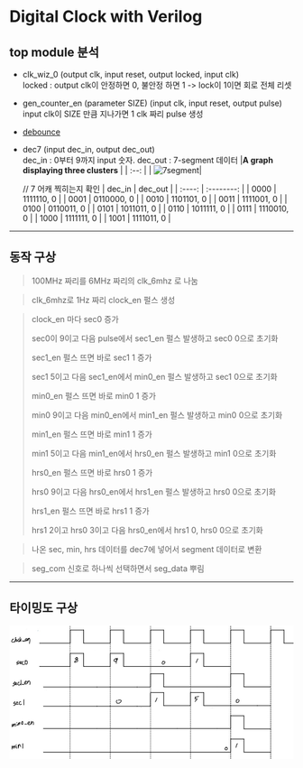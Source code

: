 # Digital Clock with Verilog

## top module 분석

- clk_wiz_0 (output clk, input reset, output locked, input clk)<br>
  locked : output clk이 안정하면 0, 불안정 하면 1 -> lock이 1이면 회로 전체 리셋

- gen_counter_en (parameter SIZE) (input clk, input reset, output pulse)<br>
  input clk이 SIZE 만큼 지나가면 1 clk 짜리 pulse 생성

- [debounce](https://github.com/SungChul-CHA/Uart_Verilog#debouncer)

- dec7 (input dec_in, output dec_out)<br>
  dec_in : 0부터 9까지 input 숫자. dec_out : 7-segment 데이터
  |<b>A graph displaying three clusters</b> |
  | :--: |
  | ![7segment](https://media.parallax.com/wp-content/uploads/2020/07/13155129/350-00027a-600x600.png.webp)|

  // 7 어캐 찍히는지 확인
  | dec_in | dec_out |
  | :----: | :--------: |
  | 0000 | 1111110, 0 |
  | 0001 | 0110000, 0 |
  | 0010 | 1101101, 0 |
  | 0011 | 1111001, 0 |
  | 0100 | 0110011, 0 |
  | 0101 | 1011011, 0 |
  | 0110 | 1011111, 0 |
  | 0111 | 1110010, 0 |
  | 1000 | 1111111, 0 |
  | 1001 | 1111011, 0 |

---

## 동작 구상

> 100MHz 짜리를 6MHz 짜리의 clk_6mhz 로 나눔

> clk_6mhz로 1Hz 짜리 clock_en 펄스 생성

> clock_en 마다 sec0 증가
>
> sec0이 9이고 다음 pulse에서
> sec1_en 펄스 발생하고 sec0 0으로 초기화
>
> sec1_en 펄스 뜨면 바로 sec1 1 증가
>
> sec1 5이고 다음 sec1_en에서
> min0_en 펄스 발생하고 sec1 0으로 초기화
>
> min0_en 펄스 뜨면 바로 min0 1 증가
>
> min0 9이고 다음 min0_en에서
> min1_en 펄스 발생하고 min0 0으로 초기화
>
> min1_en 펄스 뜨면 바로 min1 1 증가
>
> min1 5이고 다음 min1_en에서
> hrs0_en 펄스 발생하고 min1 0으로 초기화
>
> hrs0_en 펄스 뜨면 바로 hrs0 1 증가
>
> hrs0 9이고 다음 hrs0_en에서
> hrs1_en 펄스 발생하고 hrs0 0으로 초기화
>
> hrs1_en 펄스 뜨면 바로 hrs1 1 증가
>
> hrs1 2이고 hrs0 3이고 다음 hrs0_en에서
> hrs1 0, hrs0 0으로 초기화

> 나온 sec, min, hrs 데이터를 dec7에 넣어서 segment 데이터로 변환

> seg_com 신호로 하나씩 선택하면서 seg_data 뿌림

---

## 타이밍도 구상

![timing](./study/time_trans.jpeg)
